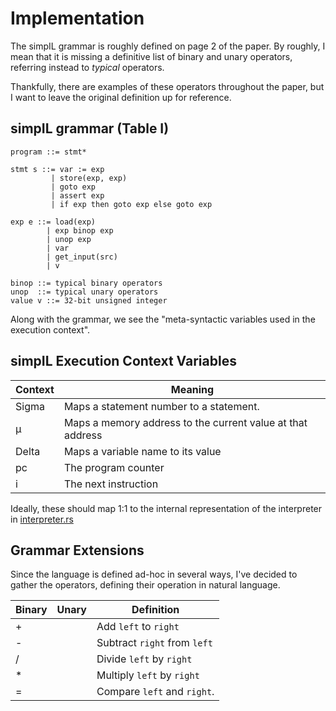 # Implementation

The simpIL grammar is roughly defined on page 2 of the paper. By roughly, I mean that it is missing a definitive list of binary and unary operators, referring instead to _typical_ operators.

Thankfully, there are examples of these operators throughout the paper, but I want to leave the original definition up for reference.

## simpIL grammar (Table I)

```
program ::= stmt*

stmt s ::= var := exp
         | store(exp, exp)
         | goto exp 
         | assert exp 
         | if exp then goto exp else goto exp

exp e ::= load(exp) 
        | exp binop exp 
        | unop exp 
        | var 
        | get_input(src) 
        | v

binop ::= typical binary operators
unop  ::= typical unary operators
value v ::= 32-bit unsigned integer
```

Along with the grammar, we see the "meta-syntactic variables used in the execution context".

## simpIL Execution Context Variables

**Context** | **Meaning**
----------- | ----------------------------------------------------------
Sigma       | Maps a statement number to a statement.
µ           | Maps a memory address to the current value at that address
Delta       | Maps a variable name to its value
pc          | The program counter
i           | The next instruction

Ideally, these should map 1:1 to the internal representation of the interpreter in [interpreter.rs](src/interpreter.rs)

## Grammar Extensions

Since the language is defined ad-hoc in several ways, I've decided to gather the operators, defining their operation in natural language.

**Binary** | **Unary** | **Definition**
---------- | --------- | ----------------------------
+          |           | Add `left` to `right`
-          |           | Subtract `right` from `left`
/          |           | Divide `left` by `right`
*          |           | Multiply `left` by `right`
=          |           | Compare `left` and `right`.
